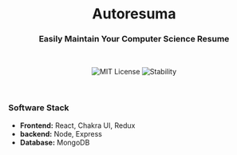 <h1 align="center">Autoresuma</h1>
<h3 align="center">Easily Maintain Your Computer Science Resume</h3>
<br>

<p align="center">
    <img alt="MIT License" src="https://img.shields.io/github/license/nandbyte/autoresuma"/>
    <img alt="Stability" src="https://img.shields.io/badge/stability-wip-red" />
</p>
<br>

<h3>Software Stack</h3>
<ul>
<li><b>Frontend:</b> React, Chakra UI, Redux</li>
<li><b>backend:</b> Node, Express</li>
<li><b>Database:</b> MongoDB</li>
</ul>
